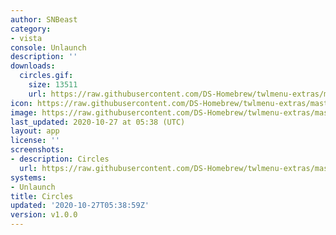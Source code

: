 ```yaml
---
author: SNBeast
category:
- vista
console: Unlaunch
description: ''
downloads:
  circles.gif:
    size: 13511
    url: https://raw.githubusercontent.com/DS-Homebrew/twlmenu-extras/master/_nds/TWiLightMenu/unlaunch/backgrounds/circles.gif
icon: https://raw.githubusercontent.com/DS-Homebrew/twlmenu-extras/master/_nds/TWiLightMenu/unlaunch/backgrounds/circles.gif
image: https://raw.githubusercontent.com/DS-Homebrew/twlmenu-extras/master/_nds/TWiLightMenu/unlaunch/backgrounds/circles.gif
last_updated: 2020-10-27 at 05:38 (UTC)
layout: app
license: ''
screenshots:
- description: Circles
  url: https://raw.githubusercontent.com/DS-Homebrew/twlmenu-extras/master/_nds/TWiLightMenu/unlaunch/backgrounds/circles.gif
systems:
- Unlaunch
title: Circles
updated: '2020-10-27T05:38:59Z'
version: v1.0.0
---
```

